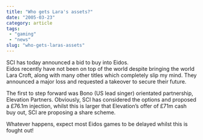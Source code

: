 ```yaml
---
title: "Who gets Lara's assets?"
date: "2005-03-23"
category: article
tags:
 - "gaming"
 - "news"
slug: "who-gets-laras-assets"
---
```


SCI has today announced a bid to buy into Eidos.  
Eidos recently have not been on top of the world despite bringing the world Lara Croft, along with many other titles which completely slip my mind. They announced a major loss and requested a takeover to secure their future.  

The first to step forward was Bono (US lead singer) orientated partnership, Elevation Partners. Obviously, SCI has considered the options and proposed a £76.1m injection, whilst this is larger that Elevation’s offer of £71m cash buy out, SCI are proposing a share scheme.  

Whatever happens, expect most Eidos games to be delayed whilst this is fought out!

